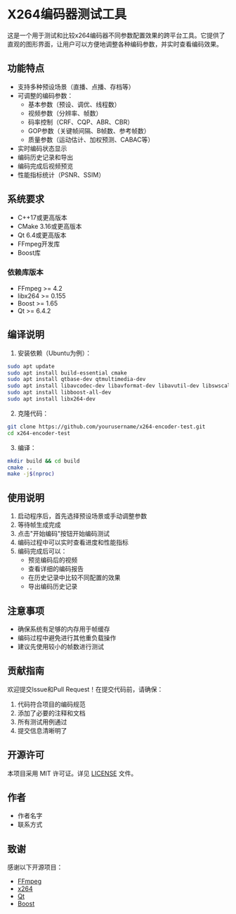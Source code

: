 # X264编码器测试工具

这是一个用于测试和比较x264编码器不同参数配置效果的跨平台工具。它提供了直观的图形界面，让用户可以方便地调整各种编码参数，并实时查看编码效果。

## 功能特点

- 支持多种预设场景（直播、点播、存档等）
- 可调整的编码参数：
  - 基本参数（预设、调优、线程数）
  - 视频参数（分辨率、帧数）
  - 码率控制（CRF、CQP、ABR、CBR）
  - GOP参数（关键帧间隔、B帧数、参考帧数）
  - 质量参数（运动估计、加权预测、CABAC等）
- 实时编码状态显示
- 编码历史记录和导出
- 编码完成后视频预览
- 性能指标统计（PSNR、SSIM）

## 系统要求

- C++17或更高版本
- CMake 3.16或更高版本
- Qt 6.4或更高版本
- FFmpeg开发库
- Boost库

### 依赖库版本

- FFmpeg >= 4.2
- libx264 >= 0.155
- Boost >= 1.65
- Qt >= 6.4.2

## 编译说明

1. 安装依赖（Ubuntu为例）：
```bash
sudo apt update
sudo apt install build-essential cmake
sudo apt install qtbase-dev qtmultimedia-dev
sudo apt install libavcodec-dev libavformat-dev libavutil-dev libswscale-dev
sudo apt install libboost-all-dev
sudo apt install libx264-dev
```

2. 克隆代码：
```bash
git clone https://github.com/yourusername/x264-encoder-test.git
cd x264-encoder-test
```

3. 编译：
```bash
mkdir build && cd build
cmake ..
make -j$(nproc)
```

## 使用说明

1. 启动程序后，首先选择预设场景或手动调整参数
2. 等待帧生成完成
3. 点击"开始编码"按钮开始编码测试
4. 编码过程中可以实时查看进度和性能指标
5. 编码完成后可以：
   - 预览编码后的视频
   - 查看详细的编码报告
   - 在历史记录中比较不同配置的效果
   - 导出编码历史记录

## 注意事项

- 确保系统有足够的内存用于帧缓存
- 编码过程中避免进行其他重负载操作
- 建议先使用较小的帧数进行测试

## 贡献指南

欢迎提交Issue和Pull Request！在提交代码前，请确保：

1. 代码符合项目的编码规范
2. 添加了必要的注释和文档
3. 所有测试用例通过
4. 提交信息清晰明了

## 开源许可

本项目采用 MIT 许可证。详见 [LICENSE](LICENSE) 文件。

## 作者

- 作者名字
- 联系方式

## 致谢

感谢以下开源项目：

- [FFmpeg](https://ffmpeg.org/)
- [x264](https://www.videolan.org/developers/x264.html)
- [Qt](https://www.qt.io/)
- [Boost](https://www.boost.org/)
